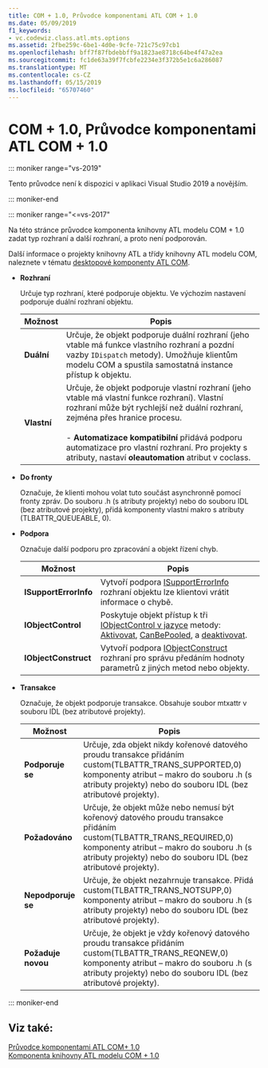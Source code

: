 ```yaml
---
title: COM + 1.0, Průvodce komponentami ATL COM + 1.0
ms.date: 05/09/2019
f1_keywords:
- vc.codewiz.class.atl.mts.options
ms.assetid: 2fbe259c-6be1-4d0e-9cfe-721c75c97cb1
ms.openlocfilehash: bff7f87fbdebbff9a1823ae8718c64be4f47a2ea
ms.sourcegitcommit: fc1de63a39f7fcbfe2234e3f372b5e1c6a286087
ms.translationtype: MT
ms.contentlocale: cs-CZ
ms.lasthandoff: 05/15/2019
ms.locfileid: "65707460"
---
```

# <a name="com-10-atl-com-10-component-wizard"></a>COM + 1.0, Průvodce komponentami ATL COM + 1.0

::: moniker range="vs-2019"

Tento průvodce není k dispozici v aplikaci Visual Studio 2019 a novějším.

::: moniker-end

::: moniker range="<=vs-2017"

Na této stránce průvodce komponenta knihovny ATL modelu COM + 1.0 zadat typ rozhraní a další rozhraní, a proto není podporován.

Další informace o projekty knihovny ATL a třídy knihovny ATL modelu COM, naleznete v tématu [desktopové komponenty ATL COM](../../atl/atl-com-desktop-components.md).

- **Rozhraní**

   Určuje typ rozhraní, které podporuje objektu. Ve výchozím nastavení podporuje duální rozhraní objektu.

   |Možnost|Popis|
   |------------|-----------------|
   |**Duální**|Určuje, že objekt podporuje duální rozhraní (jeho vtable má funkce vlastního rozhraní a pozdní vazby `IDispatch` metody). Umožňuje klientům modelu COM a spustila samostatná instance přístup k objektu.|
   |**Vlastní**|Určuje, že objekt podporuje vlastní rozhraní (jeho vtable má vlastní funkce rozhraní). Vlastní rozhraní může být rychlejší než duální rozhraní, zejména přes hranice procesu.<br /><br /> - **Automatizace kompatibilní** přidává podporu automatizace pro vlastní rozhraní. Pro projekty s atributy, nastaví **oleautomation** atribut v coclass.|

- **Do fronty**

   Označuje, že klienti mohou volat tuto součást asynchronně pomocí fronty zpráv. Do souboru .h (s atributy projekty) nebo do souboru IDL (bez atributové projekty), přidá komponenty vlastní makro s atributy (TLBATTR_QUEUEABLE, 0).

- **Podpora**

   Označuje další podporu pro zpracování a objekt řízení chyb.

   |Možnost|Popis|
   |------------|-----------------|
   |**ISupportErrorInfo**|Vytvoří podpora [ISupportErrorInfo](../../atl/reference/isupporterrorinfoimpl-class.md) rozhraní objektu lze klientovi vrátit informace o chybě.|
   |**IObjectControl**|Poskytuje objekt přístup k tři [IObjectControl v jazyce](/windows/desktop/api/comsvcs/nn-comsvcs-iobjectcontrol) metody: [Aktivovat](/windows/desktop/api/comsvcs/nf-comsvcs-iobjectcontrol-activate), [CanBePooled](/windows/desktop/api/comsvcs/nf-comsvcs-iobjectcontrol-canbepooled), a [deaktivovat](/windows/desktop/api/comsvcs/nf-comsvcs-iobjectcontrol-deactivate).|
   |**IObjectConstruct**|Vytvoří podpora [IObjectConstruct](/windows/desktop/api/comsvcs/nn-comsvcs-iobjectconstruct) rozhraní pro správu předáním hodnoty parametrů z jiných metod nebo objekty.|

- **Transakce**

   Označuje, že objekt podporuje transakce. Obsahuje soubor mtxattr v souboru IDL (bez atributové projekty).

   |Možnost|Popis|
   |------------|-----------------|
   |**Podporuje se**|Určuje, zda objekt nikdy kořenové datového proudu transakce přidáním custom(TLBATTR_TRANS_SUPPORTED,0) komponenty atribut – makro do souboru .h (s atributy projekty) nebo do souboru IDL (bez atributové projekty).|
   |**Požadováno**|Určuje, že objekt může nebo nemusí být kořenový datového proudu transakce přidáním custom(TLBATTR_TRANS_REQUIRED,0) komponenty atribut – makro do souboru .h (s atributy projekty) nebo do souboru IDL (bez atributové projekty).|
   |**Nepodporuje se**|Určuje, že objekt nezahrnuje transakce. Přidá custom(TLBATTR_TRANS_NOTSUPP,0) komponenty atribut – makro do souboru .h (s atributy projekty) nebo do souboru IDL (bez atributové projekty).|
   |**Požaduje novou**|Určuje, že objekt je vždy kořenový datového proudu transakce přidáním custom(TLBATTR_TRANS_REQNEW,0) komponenty atribut – makro do souboru .h (s atributy projekty) nebo do souboru IDL (bez atributové projekty).|

::: moniker-end

## <a name="see-also"></a>Viz také:

[Průvodce komponentami ATL COM+ 1.0](../../atl/reference/atl-com-plus-1-0-component-wizard.md)<br/>
[Komponenta knihovny ATL modelu COM + 1.0](../../atl/reference/adding-an-atl-com-plus-1-0-component.md)
